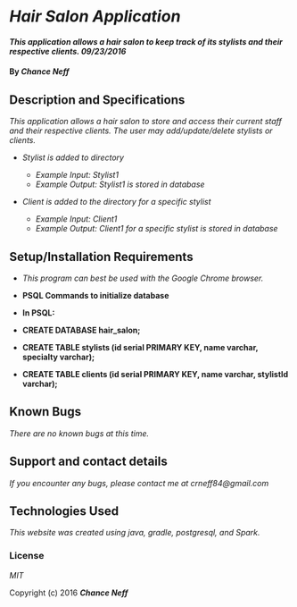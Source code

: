 # _Hair Salon Application_

#### _This application allows a hair salon to keep track of its stylists and their respective clients. 09/23/2016_

#### By _Chance Neff_

## Description and Specifications

_This application allows a hair salon to store and access their current staff and their respective clients. The user may add/update/delete stylists or clients._

* _Stylist is added to directory_
  * _Example Input: Stylist1_
  * _Example Output: Stylist1 is stored in database_

* _Client is added to the directory for a specific stylist_
  * _Example Input: Client1_
  * _Example Output: Client1 for a specific stylist is stored in database_

## Setup/Installation Requirements

* _This program can best be used with the Google Chrome browser._

* __PSQL Commands to initialize database__
* __In PSQL:__
* __CREATE DATABASE hair_salon;__
* __CREATE TABLE stylists (id serial PRIMARY KEY, name varchar, specialty varchar);__
* __CREATE TABLE clients (id serial PRIMARY KEY, name varchar, stylistId varchar);__

## Known Bugs

_There are no known bugs at this time._

## Support and contact details

_If you encounter any bugs, please contact me at crneff84@gmail.com_

## Technologies Used

_This website was created using java, gradle, postgresql, and Spark._

### License

*MIT*

Copyright (c) 2016 **_Chance Neff_**
